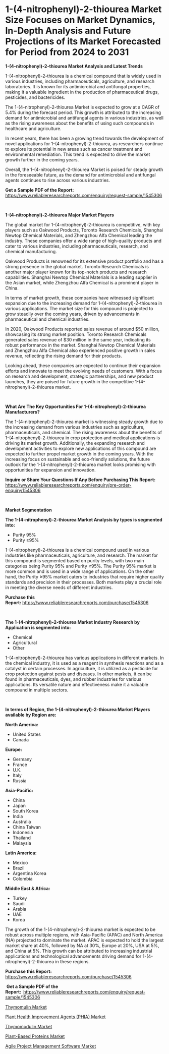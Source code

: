<p><h1>1-(4-nitrophenyl)-2-thiourea Market Size Focuses on Market Dynamics, In-Depth Analysis and Future Projections of its Market Forecasted for Period from 2024 to 2031</h1></p><p><strong>1-(4-nitrophenyl)-2-thiourea Market Analysis and Latest Trends</strong></p>
<p><p>1-(4-nitrophenyl)-2-thiourea is a chemical compound that is widely used in various industries, including pharmaceuticals, agriculture, and research laboratories. It is known for its antimicrobial and antifungal properties, making it a valuable ingredient in the production of pharmaceutical drugs, pesticides, and bactericides.</p><p>The 1-(4-nitrophenyl)-2-thiourea Market is expected to grow at a CAGR of 5.4% during the forecast period. This growth is attributed to the increasing demand for antimicrobial and antifungal agents in various industries, as well as the rising awareness about the benefits of using such compounds in healthcare and agriculture.</p><p>In recent years, there has been a growing trend towards the development of novel applications for 1-(4-nitrophenyl)-2-thiourea, as researchers continue to explore its potential in new areas such as cancer treatment and environmental remediation. This trend is expected to drive the market growth further in the coming years.</p><p>Overall, the 1-(4-nitrophenyl)-2-thiourea Market is poised for steady growth in the foreseeable future, as the demand for antimicrobial and antifungal agents continues to rise across various industries.</p></p>
<p><strong>Get a Sample PDF of the Report:&nbsp;</strong> <a href="https://www.reliableresearchreports.com/enquiry/request-sample/1545306">https://www.reliableresearchreports.com/enquiry/request-sample/1545306</a></p>
<p>&nbsp;</p>
<p><strong>1-(4-nitrophenyl)-2-thiourea Major Market Players</strong></p>
<p><p>The global market for 1-(4-nitrophenyl)-2-thiourea is competitive, with key players such as Oakwood Products, Toronto Research Chemicals, Shanghai Newtop Chemical Materials, and Zhengzhou Alfa Chemical leading the industry. These companies offer a wide range of high-quality products and cater to various industries, including pharmaceuticals, research, and chemical manufacturing.</p><p>Oakwood Products is renowned for its extensive product portfolio and has a strong presence in the global market. Toronto Research Chemicals is another major player known for its top-notch products and research capabilities. Shanghai Newtop Chemical Materials is a leading supplier in the Asian market, while Zhengzhou Alfa Chemical is a prominent player in China.</p><p>In terms of market growth, these companies have witnessed significant expansion due to the increasing demand for 1-(4-nitrophenyl)-2-thiourea in various applications. The market size for this compound is projected to grow steadily over the coming years, driven by advancements in pharmaceutical and chemical industries.</p><p>In 2020, Oakwood Products reported sales revenue of around $50 million, showcasing its strong market position. Toronto Research Chemicals generated sales revenue of $30 million in the same year, indicating its robust performance in the market. Shanghai Newtop Chemical Materials and Zhengzhou Alfa Chemical also experienced positive growth in sales revenue, reflecting the rising demand for their products.</p><p>Looking ahead, these companies are expected to continue their expansion efforts and innovate to meet the evolving needs of customers. With a focus on research and development, strategic partnerships, and new product launches, they are poised for future growth in the competitive 1-(4-nitrophenyl)-2-thiourea market.</p></p>
<p>&nbsp;</p>
<p><strong>What Are The Key Opportunities For 1-(4-nitrophenyl)-2-thiourea Manufacturers?</strong></p>
<p><p>The 1-(4-nitrophenyl)-2-thiourea market is witnessing steady growth due to the increasing demand from various industries such as agriculture, pharmaceuticals, and chemical. The rising awareness about the benefits of 1-(4-nitrophenyl)-2-thiourea in crop protection and medical applications is driving its market growth. Additionally, the expanding research and development activities to explore new applications of this compound are expected to further propel market growth in the coming years. With the increasing focus on sustainable and eco-friendly solutions, the future outlook for the 1-(4-nitrophenyl)-2-thiourea market looks promising with opportunities for expansion and innovation.</p></p>
<p><strong>Inquire or Share Your Questions If Any Before Purchasing This Report:</strong> <a href="https://www.reliableresearchreports.com/enquiry/pre-order-enquiry/1545306">https://www.reliableresearchreports.com/enquiry/pre-order-enquiry/1545306</a></p>
<p>&nbsp;</p>
<p><strong>Market Segmentation</strong></p>
<p><strong>The 1-(4-nitrophenyl)-2-thiourea Market Analysis by types is segmented into:</strong></p>
<p><ul><li>Purity 95%</li><li>Purity ≥95%</li></ul></p>
<p><p>1-(4-nitrophenyl)-2-thiourea is a chemical compound used in various industries like pharmaceuticals, agriculture, and research. The market for this compound is segmented based on purity levels, with two main categories being Purity 95% and Purity ≥95%. The Purity 95% market is more common and is used in a wide range of applications. On the other hand, the Purity ≥95% market caters to industries that require higher quality standards and precision in their processes. Both markets play a crucial role in meeting the diverse needs of different industries.</p></p>
<p><strong>Purchase this Report:&nbsp;</strong><a href="https://www.reliableresearchreports.com/purchase/1545306">https://www.reliableresearchreports.com/purchase/1545306</a></p>
<p>&nbsp;</p>
<p><strong>The 1-(4-nitrophenyl)-2-thiourea Market Industry Research by Application is segmented into:</strong></p>
<p><ul><li>Chemical</li><li>Agricultural</li><li>Other</li></ul></p>
<p><p>1-(4-nitrophenyl)-2-thiourea has various applications in different markets. In the chemical industry, it is used as a reagent in synthesis reactions and as a catalyst in certain processes. In agriculture, it is utilized as a pesticide for crop protection against pests and diseases. In other markets, it can be found in pharmaceuticals, dyes, and rubber industries for various applications. Its versatile nature and effectiveness make it a valuable compound in multiple sectors.</p></p>
<p>&nbsp;</p>
<p><strong>In terms of Region, the 1-(4-nitrophenyl)-2-thiourea Market Players available by Region are:</strong></p>
<p>
    <p> <strong> North America: </strong>
        <ul>
            <li>United States</li>
            <li>Canada</li>
        </ul>
        </p> 
    <p> <strong> Europe: </strong>
        <ul>
            <li>Germany</li>
            <li>France</li>
            <li>U.K.</li>
            <li>Italy</li>
            <li>Russia</li>
        </ul>
        </p> 
    <p> <strong> Asia-Pacific: </strong>
        <ul>
            <li>China</li>
            <li>Japan</li>
            <li>South Korea</li>
            <li>India</li>
            <li>Australia</li>
            <li>China Taiwan</li>
            <li>Indonesia</li>
            <li>Thailand</li>
            <li>Malaysia</li>
        </ul>
        </p> 
    <p> <strong> Latin America: </strong>
        <ul>
            <li>Mexico</li>
            <li>Brazil</li>
            <li>Argentina Korea</li>
            <li>Colombia</li>
        </ul>
        </p> 
    <p> <strong> Middle East & Africa: </strong>
        <ul>
            <li>Turkey</li>
            <li>Saudi</li>
            <li>Arabia</li>
            <li>UAE</li>
            <li>Korea</li>
        </ul>
    </p>
    </p>
<p><p>The growth of the 1-(4-nitrophenyl)-2-thiourea market is expected to be robust across multiple regions, with Asia-Pacific (APAC) and North America (NA) projected to dominate the market. APAC is expected to hold the largest market share at 40%, followed by NA at 30%, Europe at 20%, USA at 5%, and China at 5%. This growth can be attributed to increasing industrial applications and technological advancements driving demand for 1-(4-nitrophenyl)-2-thiourea in these regions.</p></p>
<p><strong>Purchase this Report: </strong><a href="https://www.reliableresearchreports.com/purchase/1545306">https://www.reliableresearchreports.com/purchase/1545306</a></p>
<p>&nbsp;<strong>Get a Sample PDF of the Report:&nbsp;&nbsp;</strong><a href="https://www.reliableresearchreports.com/enquiry/request-sample/1545306">https://www.reliableresearchreports.com/enquiry/request-sample/1545306</a></p>
<p><strong></strong></p>
<p><p><a href="https://issuu.com/reportprime-2/docs/thymomulin-market-size-2030.pptx">Thymomulin Market</a></p><p><a href="https://github.com/joannagoyvaerts/Market-Research-Report-List-1/blob/main/plant-health-improvement-agents-phia-market.md">Plant Health Improvement Agents (PHIA) Market</a></p><p><a href="https://issuu.com/reportprime-2/docs/thymomodulin-market-size-2030.pptx">Thymomodulin Market</a></p><p><a href="https://github.com/lubmix/Market-Research-Report-List-1/blob/main/plant-based-proteins-market.md">Plant-Based Proteins Market</a></p><p><a href="https://medium.com/@florianwolf78/agile-project-management-software-market-exploring-market-share-market-trends-and-future-growth-1e8c9ec0833b">Agile Project Management Software Market</a></p></p>